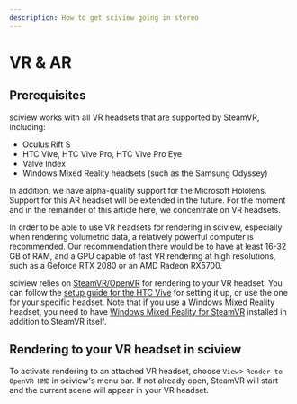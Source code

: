 ```yaml
---
description: How to get sciview going in stereo
---
```


# VR & AR

## Prerequisites

sciview works with all VR headsets that are supported by SteamVR, including:

* Oculus Rift S
* HTC Vive, HTC Vive Pro, HTC Vive Pro Eye
* Valve Index
* Windows Mixed Reality headsets (such as the Samsung Odyssey)

In addition, we have alpha-quality support for the Microsoft Hololens. Support for this AR headset will be extended in the future. For the moment and in the remainder of this article here, we concentrate on VR headsets.

In order to be able to use VR headsets for rendering in sciview, especially when rendering volumetric data, a relatively powerful computer is recommended. Our recommendation there would be to have at least 16-32 GB of RAM, and a GPU capable of fast VR rendering at high resolutions, such as a Geforce RTX 2080 or an AMD Radeon RX5700.

sciview relies on [SteamVR/OpenVR](https://store.steampowered.com/app/250820/SteamVR/) for rendering to your VR headset. You can follow the [setup guide for the HTC Vive](https://support.steampowered.com/steamvr/HTC\_Vive/) for setting it up, or use the one for your specific headset. Note that if you use a Windows Mixed Reality headset, you need to have [Windows Mixed Reality for SteamVR](https://store.steampowered.com/app/719950/Windows\_Mixed\_Reality\_for\_SteamVR/) installed in addition to SteamVR itself.

## Rendering to your VR headset in sciview

To activate rendering to an attached VR headset, choose `View`> `Render to OpenVR HMD` in sciview's menu bar. If not already open, SteamVR will start and the current scene will appear in your VR headset.
